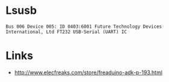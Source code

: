 # Lsusb



    Bus 006 Device 005: ID 0403:6001 Future Technology Devices International, Ltd FT232 USB-Serial (UART) IC


# Links


* <http://www.elecfreaks.com/store/freaduino-adk-p-193.html>  